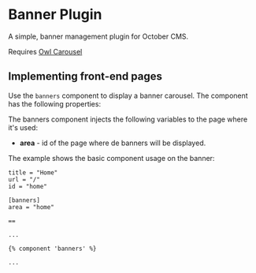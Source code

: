 # Banner Plugin

A simple, banner management plugin for October CMS.

Requires [Owl Carousel](https://owlcarousel2.github.io/OwlCarousel2/)

## Implementing front-end pages

Use the `banners` component to display a banner carousel. The component has the following properties:

The banners component injects the following variables to the page where it's used:

* **area** - id of the page where de banners will be displayed.

The example shows the basic component usage on the banner:

    title = "Home"
    url = "/"
    id = "home"

    [banners]
    area = "home"

    ==

    ...

    {% component 'banners' %}

    ...